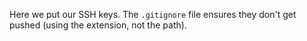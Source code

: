 Here we put our SSH keys. The ``.gitignore`` file ensures they don't get pushed (using the extension, not the path).